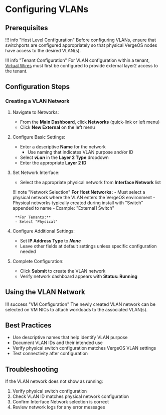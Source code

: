 # Configuring VLANs

## Prerequisites

!!! info "Host Level Configuration"
    Before configuring VLANs, ensure that switchports are configured appropriately so that physical VergeOS nodes have access to the desired VLAN(s).

!!! info "Tenant Configuration"
    For VLAN configuration within a tenant, [Virtual Wires](/product-guide/virtualwires) must first be configured to provide external layer2 access to the tenant.

## Configuration Steps

### Creating a VLAN Network

1. Navigate to Networks:
   - From the **Main Dashboard**, click **Networks** (quick-link or left menu)
   - Click **New External** on the left menu

2. Configure Basic Settings:
   - Enter a descriptive **Name** for the network
     - Use naming that indicates VLAN purpose and/or ID
   - Select ***vLan*** in the **Layer 2 Type** dropdown
   - Enter the appropriate **Layer 2 ID**

3. Set Network Interface:
   - Select the appropriate physical network from **Interface Network** list

    !!! note "Network Selection"
        **For Host Networks:**
        - Must select a physical network where the VLAN enters the VergeOS environment
        - Physical networks typically created during install with "Switch" appended to name
        - Example: "External1 Switch"

        **For Tenants:**
        - Select "Physical"

4. Configure Additional Settings:
   - Set **IP Address Type** to ***None***
   - Leave other fields at default settings unless specific configuration needed

5. Complete Configuration:
   - Click **Submit** to create the VLAN network
   - Verify network dashboard appears with **Status: Running**

## Using the VLAN Network

!!! success "VM Configuration"
    The newly created VLAN network can be selected on VM NICs to attach workloads to the associated VLAN(s).

## Best Practices

- Use descriptive names that help identify VLAN purpose
- Document VLAN IDs and their intended use
- Verify physical switch configuration matches VergeOS VLAN settings
- Test connectivity after configuration

## Troubleshooting

If the VLAN network does not show as running:
1. Verify physical switch configuration
2. Check VLAN ID matches physical network configuration
3. Confirm Interface Network selection is correct
4. Review network logs for any error messages
